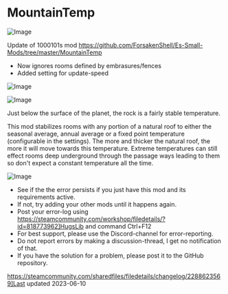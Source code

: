 # MountainTemp

![Image](https://i.imgur.com/buuPQel.png)

Update of 1000101s mod
https://github.com/ForsakenShell/Es-Small-Mods/tree/master/MountainTemp

- Now ignores rooms defined by embrasures/fences
- Added setting for update-speed

![Image](https://i.imgur.com/pufA0kM.png)

	
![Image](https://i.imgur.com/Z4GOv8H.png)

Just below the surface of the planet, the rock is a fairly stable temperature. 

This mod stabilizes rooms with any portion of a natural roof to either the seasonal average, annual average or a fixed point temperature (configurable in the settings). 
The more and thicker the natural roof, the more it will move towards this temperature. 
Extreme temperatures can still effect rooms deep underground through the passage ways leading to them so don't expect a constant temperature all the time.

![Image](https://i.imgur.com/PwoNOj4.png)



-  See if the the error persists if you just have this mod and its requirements active.
-  If not, try adding your other mods until it happens again.
-  Post your error-log using https://steamcommunity.com/workshop/filedetails/?id=818773962]HugsLib and command Ctrl+F12
-  For best support, please use the Discord-channel for error-reporting.
-  Do not report errors by making a discussion-thread, I get no notification of that.
-  If you have the solution for a problem, please post it to the GitHub repository.




https://steamcommunity.com/sharedfiles/filedetails/changelog/2288623569]Last updated 2023-06-10
